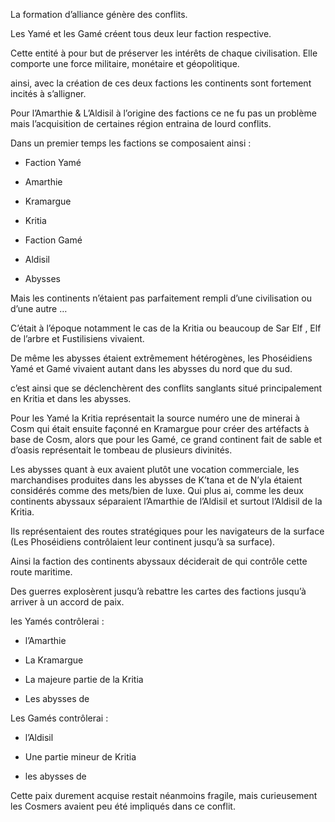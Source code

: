
La formation d’alliance génère des conflits.

Les Yamé et les Gamé créent tous deux leur faction respective.

  

Cette entité à pour but de préserver les intérêts de chaque civilisation. Elle comporte une force militaire, monétaire et géopolitique.

  

ainsi, avec la création de ces deux factions les continents sont fortement incités à s’alligner.

  

Pour l’Amarthie & L’Aldisil à l’origine des factions ce ne fu pas un problème mais l’acquisition de certaines région entraina de lourd conflits.

  

Dans un premier temps les factions se composaient ainsi :

- Faction Yamé
    
- Amarthie
    
- Kramargue
    
- Kritia
    

  

- Faction Gamé
    
- Aldisil
    
- Abysses
    

  

Mais les continents n’étaient pas parfaitement rempli d’une civilisation ou d’une autre …

  

C’était à l’époque notamment le cas de la Kritia ou beaucoup de Sar Elf , Elf de l’arbre et Fustilisiens vivaient.

  

De même les abysses étaient extrêmement hétérogènes, les Phoséidiens Yamé et Gamé vivaient autant dans les abysses du nord que du sud.

  

c’est ainsi que se déclenchèrent des conflits sanglants situé principalement en Kritia et dans les abysses.

  

Pour les Yamé la Kritia représentait la source numéro une de minerai à Cosm qui était ensuite façonné en Kramargue pour créer des artéfacts à base de Cosm, alors que pour les Gamé, ce grand continent fait de sable et d’oasis représentait le tombeau de plusieurs divinités.

  

Les abysses quant à eux avaient plutôt une vocation commerciale, les marchandises produites dans les abysses de K’tana et de N’yla étaient considérés comme des mets/bien de luxe. Qui plus ai, comme les deux continents abyssaux séparaient l’Amarthie de l’Aldisil et surtout l’Aldisil de la Kritia.

Ils représentaient des routes stratégiques pour les navigateurs de la surface (Les Phoséidiens contrôlaient leur continent jusqu’à sa surface).

Ainsi la faction des continents abyssaux déciderait de qui contrôle cette route maritime.

  

Des guerres explosèrent jusqu’à rebattre les cartes des factions jusqu’à arriver à un accord de paix.

  

les Yamés contrôlerai :

- l’Amarthie
    
- La Kramargue
    
- La majeure partie de la Kritia
    
- Les abysses de
    

Les Gamés contrôlerai :

- l’Aldisil
    
- Une partie mineur de Kritia
    
- les abysses de
    

  

Cette paix durement acquise restait néanmoins fragile, mais curieusement les Cosmers avaient peu été impliqués dans ce conflit.